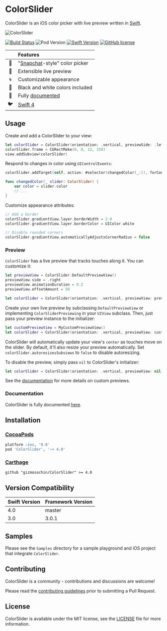 # ColorSlider

ColorSlider is an iOS color picker with live preview written in [Swift](https://developer.apple.com/swift/).

![ColorSlider](https://raw.githubusercontent.com/gizmosachin/ColorSlider/master/ColorSlider.gif)

[![Build Status](https://travis-ci.org/gizmosachin/ColorSlider.svg?branch=master)](https://travis-ci.org/gizmosachin/ColorSlider) ![Pod Version](https://img.shields.io/cocoapods/v/ColorSlider.svg) [![Swift Version](https://img.shields.io/badge/language-swift%204.0-brightgreen.svg)](https://developer.apple.com/swift) [![GitHub license](https://img.shields.io/badge/license-MIT-lightgrey.svg)](https://github.com/gizmosachin/ColorSlider/blob/master/LICENSE)

|  | Features |
|:---------:|:---------------------------------------------------------------|
| &#128123; | "[Snapchat](http://snapchat.com)-style" color picker |
| &#127912; | Extensible live preview |
| &#127744; | Customizable appearance |
| &#127929; | Black and white colors included |
| &#128214; | Fully [documented](http://gizmosachin.github.io/ColorSlider) |
| &#128038; | [Swift 4](https://developer.apple.com/swift/) |

## Usage

Create and add a ColorSlider to your view:

``` Swift
let colorSlider = ColorSlider(orientation: .vertical, previewSide: .left)
colorSlider.frame = CGRectMake(0, 0, 12, 150)
view.addSubview(colorSlider)
```

Respond to changes in color using `UIControlEvents`:

``` Swift
colorSlider.addTarget(self, action: #selector(changedColor(_:)), forControlEvents: .valueChanged)

func changedColor(_ slider: ColorSlider) {
    var color = slider.color
    // ...
}
```

Customize appearance attributes:

``` Swift
// Add a border
colorSlider.gradientView.layer.borderWidth = 2.0
colorSlider.gradientView.layer.borderColor = UIColor.white

// Disable rounded corners
colorSlider.gradientView.automaticallyAdjustsCornerRadius = false
```

### Preview

`ColorSlider` has a live preview that tracks touches along it. You can customize it:

``` Swift
let previewView = ColorSlider.DefaultPreviewView()
previewView.side = .right
previewView.animationDuration = 0.2
previewView.offsetAmount = 50

let colorSlider = ColorSlider(orientation: .vertical, previewView: previewView)
```

Create your own live preview by subclassing `DefaultPreviewView` or implementing `ColorSliderPreviewing` in your `UIView` subclass.
Then, just pass your preview instance to the initializer:
``` Swift
let customPreviewView = MyCustomPreviewView()
let colorSlider = ColorSlider(orientation: .vertical, previewView: customPreviewView)
```
ColorSlider will automatically update your view's `center` as touches move on the slider. 
By default, it'll also resize your preview automatically. Set `colorSlider.autoresizesSubviews` to `false` to disable autoresizing.

To disable the preview, simply pass `nil` to ColorSlider's initializer:
``` Swift
let colorSlider = ColorSlider(orientation: .vertical, previewView: nil)
```

See the [documentation](http://gizmosachin.github.io/ColorSlider) for more details on custom previews.

### Documentation

ColorSlider is fully documented [here](http://gizmosachin.github.io/ColorSlider).

## Installation

### [CocoaPods](https://cocoapods.org/)

``` ruby
platform :ios, '9.0'
pod 'ColorSlider', '~> 4.0'
```

### [Carthage](https://github.com/Carthage/Carthage)

``` odgl
github "gizmosachin/ColorSlider" >= 4.0
```

## Version Compatibility

| Swift Version | Framework Version |
| ------------- | ----------------- |
| 4.0	        | master         	|
| 3.0	        | 3.0.1          	|

## Samples

Please see the `Samples` directory for a sample playground and iOS project that integrate `ColorSlider`.

## Contributing

ColorSlider is a community - contributions and discussions are welcome!

Please read the [contributing guidelines](https://github.com/gizmosachin/ColorSlider/blob/master/Contributing.md) prior to submitting a Pull Request.

## License

ColorSlider is available under the MIT license, see the [LICENSE](https://github.com/gizmosachin/ColorSlider/blob/master/LICENSE) file for more information.
